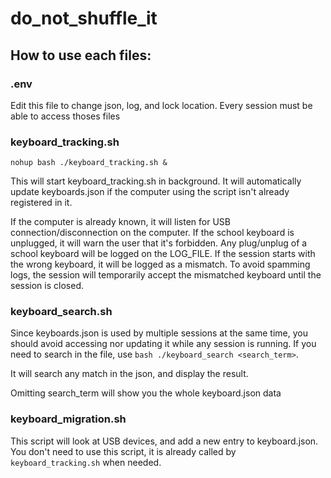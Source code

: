 # do_not_shuffle_it

## How to use each files:

### .env
Edit this file to change json, log, and lock location. Every session must be able to access thoses files

### keyboard_tracking.sh

```nohup bash ./keyboard_tracking.sh &```

This will start keyboard_tracking.sh in background.
It will automatically update keyboards.json if the computer using the script isn't already registered in it.

If the computer is already known, it will listen for USB connection/disconnection on the computer.
If the school keyboard is unplugged, it will warn the user that it's forbidden.
Any plug/unplug of a school keyboard will be logged on the LOG_FILE.
If the session starts with the wrong keyboard, it will be logged as a mismatch.
To avoid spamming logs, the session will temporarily accept the mismatched keyboard until the session is closed.

### keyboard_search.sh

Since keyboards.json is used by multiple sessions at the same time, you should avoid accessing nor updating it while any session is running.
If you need to search in the file, use ```bash ./keyboard_search <search_term>```.

It will search any match in the json, and display the result.

Omitting search_term will show you the whole keyboard.json data

### keyboard_migration.sh

This script will look at USB devices, and add a new entry to keyboard.json.
You don't need to use this script, it is already called by ```keyboard_tracking.sh``` when needed.